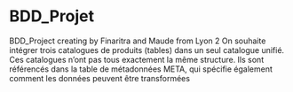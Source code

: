 # BDD_Projet
 BDD_Project creating by Finaritra and Maude from Lyon 2
On souhaite intégrer trois catalogues de produits (tables) dans un seul catalogue unifié. Ces
catalogues n’ont pas tous exactement la même structure. Ils sont référencés dans la table de métadonnées
META, qui spécifie également comment les données peuvent être transformées
